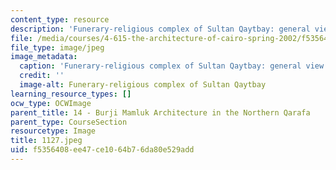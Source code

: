 ```yaml
---
content_type: resource
description: 'Funerary-religious complex of Sultan Qaytbay: general view of the mosque.'
file: /media/courses/4-615-the-architecture-of-cairo-spring-2002/f5356408ee47ce1064b76da80e529add_1127.jpeg
file_type: image/jpeg
image_metadata:
  caption: 'Funerary-religious complex of Sultan Qaytbay: general view of the mosque.'
  credit: ''
  image-alt: Funerary-religious complex of Sultan Qaytbay
learning_resource_types: []
ocw_type: OCWImage
parent_title: 14 - Burji Mamluk Architecture in the Northern Qarafa
parent_type: CourseSection
resourcetype: Image
title: 1127.jpeg
uid: f5356408-ee47-ce10-64b7-6da80e529add
---
```

